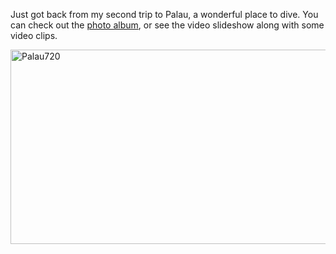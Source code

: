 Just got back from my second trip to Palau, a wonderful place to dive. You can check out the [photo album][1], or see the video slideshow along with some video clips.

<a href="http://greggkellogg.net/galleries/Palau%202012-01/Palau720/Resources/Palau720.mov" jscontroller="false" rel="qtposter"><img alt="Palau720" src="http://greggkellogg.net/galleries/Palau%202012-01/Palau720/Resources/Palau720.jpg" style="width: 535px; height: 311px;" /> </a>

 [1]: http://greggkellogg.net/galleries/Palau%202012-01/index.html